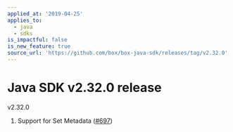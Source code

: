 ```yaml
---
applied_at: '2019-04-25'
applies_to:
  - java
  - sdks
is_impactful: false
is_new_feature: true
source_url: 'https://github.com/box/box-java-sdk/releases/tag/v2.32.0'
---
```


# Java SDK v2.32.0 release

v2.32.0
1. Support for Set Metadata ([#697](https://github.com/box/box-java-sdk/pull/697))